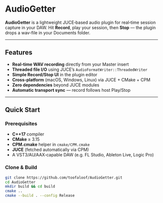 # AudioGetter

**AudioGetter** is a lightweight JUCE‑based audio plugin for real‑time session capture in your DAW. Hit **Record**, play your session, then **Stop** — the plugin drops a wav-file in your Documents folder.

---

## Features

- **Real‑time WAV recording** directly from your Master insert  
- **Threaded file I/O** using JUCE’s `AudioFormatWriter::ThreadedWriter`  
- **Simple Record/Stop UI** in the plugin editor  
- **Cross‑platform** (macOS, Windows, Linux) via JUCE + CMake + CPM  
- **Zero dependencies** beyond JUCE modules  
- **Automatic transport sync** — record follows host Play/Stop  

---

## Quick Start

### Prerequisites

- **C++17** compiler  
- **CMake** ≥ 3.15  
- **CPM.cmake** helper in `cmake/CPM.cmake`  
- **JUCE** (fetched automatically via CPM)  
- A VST3/AU/AAX‑capable DAW (e.g. FL Studio, Ableton Live, Logic Pro)

### Clone & Build

```bash
git clone https://github.com/toofaloof/AudioGetter.git
cd AudioGetter
mkdir build && cd build
cmake ..
cmake --build . --config Release
